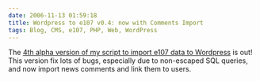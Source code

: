 ```yaml
---
date: 2006-11-13 01:59:18
title: Wordpress to e107 v0.4: now with Comments Import
tags: Blog, CMS, e107, PHP, Web, WordPress
---
```


The [4th alpha version of my script to import e107 data to Wordpress](http://wordpress.org/extend/plugins/e107-importer/) is out! This version fix lots of bugs, especially due to non-escaped SQL queries, and now import news comments and link them to users.
